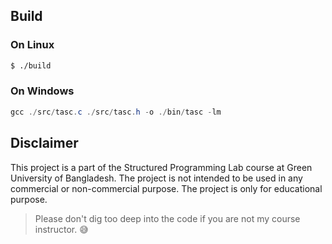 ## Build

### On Linux

```bash
$ ./build
```

### On Windows

```powershell
gcc ./src/tasc.c ./src/tasc.h -o ./bin/tasc -lm
```

## Disclaimer

This project is a part of the Structured Programming Lab course at Green University of Bangladesh. The project is not intended to be used in any commercial or non-commercial purpose. The project is only for educational purpose.

> Please don't dig too deep into the code if you are not my course instructor. 😅